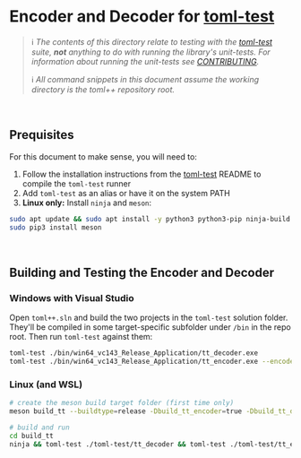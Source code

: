 # Encoder and Decoder for [toml-test]

> ℹ&#xFE0F; _The contents of this directory relate to testing with the [toml-test] suite, **not** anything to do with running the library's unit-tests.
> For information about running the unit-tests see [CONTRIBUTING](../CONTRIBUTING.md)._
>
> ℹ&#xFE0F; _All command snippets in this document assume the working directory is the toml++ repository root._

<br>

## Prequisites
For this document to make sense, you will need to:
1. Follow the installation instructions from the [toml-test] README to compile the `toml-test` runner
2. Add `toml-test` as an alias or have it on the system PATH
3. **Linux only:** Install `ninja` and `meson`:
```bash
sudo apt update && sudo apt install -y python3 python3-pip ninja-build
sudo pip3 install meson
```

<br>

## Building and Testing the Encoder and Decoder

### Windows with Visual Studio
Open `toml++.sln` and build the two projects in the `toml-test` solution folder. They'll be compiled in some target-specific subfolder under `/bin` in the repo root. Then run `toml-test` against them:
```bash
toml-test ./bin/win64_vc143_Release_Application/tt_decoder.exe
toml-test ./bin/win64_vc143_Release_Application/tt_encoder.exe --encoder
```

### Linux (and WSL)
```bash
# create the meson build target folder (first time only)
meson build_tt --buildtype=release -Dbuild_tt_encoder=true -Dbuild_tt_decoder=true -Dgenerate_cmake_config=false

# build and run
cd build_tt
ninja && toml-test ./toml-test/tt_decoder && toml-test ./toml-test/tt_encoder --encoder
```



[toml-test]: https://github.com/BurntSushi/toml-test
[CONTRIBUTING]: ../CONTRIBUTING.md
[meson]: https://mesonbuild.com/

